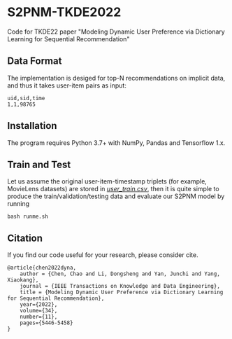 # S2PNM-TKDE2022
Code for TKDE22 paper "Modeling Dynamic User Preference via Dictionary Learning for Sequential Recommendation"

## Data Format

The implementation is desiged for top-N recommendations on implicit data, and thus it takes user-item pairs as input:

```
uid,sid,time
1,1,98765
```

## Installation

The program requires Python 3.7+ with NumPy, Pandas and Tensorflow 1.x.

## Train and Test

Let us assume the original user-item-timestamp triplets (for example, MovieLens datasets) are stored in <ins>*user_train.csv*</ins>,
then it is quite simple to produce the train/validation/testing data and evaluate our S2PNM model by running
```
bash runme.sh
```


## Citation

If you find our code useful for your research, please consider cite.

```
@article{chen2022dyna,
    author = {Chen, Chao and Li, Dongsheng and Yan, Junchi and Yang, Xiaokang},
    journal = {IEEE Transactions on Knowledge and Data Engineering},
    title = {Modeling Dynamic User Preference via Dictionary Learning for Sequential Recommendation},
    year={2022},
    volume={34},
    number={11},
    pages={5446-5458}
}
```
